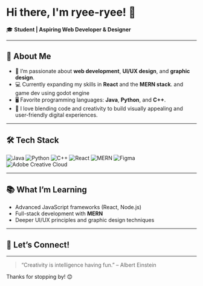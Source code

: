 # Hi there, I'm ryee-ryee! 👋

🎓 **Student | Aspiring Web Developer & Designer**

---

## 🚀 About Me
- 🌟 I’m passionate about **web development**, **UI/UX design**, and **graphic design**.
- 💻 Currently expanding my skills in **React** and the **MERN stack**. and game dev using godot engine
- 🖥️ Favorite programming languages: **Java**, **Python**, and **C++**.
- 🎨 I love blending code and creativity to build visually appealing and user-friendly digital experiences.

---

## 🛠️ Tech Stack
![Java](https://img.shields.io/badge/Java-ED8B00?style=for-the-badge&logo=java&logoColor=white)
![Python](https://img.shields.io/badge/Python-3670A0?style=for-the-badge&logo=python&logoColor=ffdd54)
![C++](https://img.shields.io/badge/C++-00599C?style=for-the-badge&logo=cplusplus&logoColor=white)
![React](https://img.shields.io/badge/React-20232A?style=for-the-badge&logo=react&logoColor=61DAFB)
![MERN](https://img.shields.io/badge/MERN-3DDC84?style=for-the-badge&logo=mongodb&logoColor=white)
![Figma](https://img.shields.io/badge/Figma-F24E1E?style=for-the-badge&logo=figma&logoColor=white)
![Adobe Creative Cloud](https://img.shields.io/badge/Adobe-DA1F26?style=for-the-badge&logo=adobecreativecloud&logoColor=white)

---

## 📚 What I’m Learning
- Advanced JavaScript frameworks (React, Node.js)
- Full-stack development with **MERN**
- Deeper UI/UX principles and graphic design techniques

---

## 🌱 Let’s Connect!
<!--
Add your social links or portfolio here!
[LinkedIn](#) | [Portfolio](#) | [Twitter](#)
-->

---

> “Creativity is intelligence having fun.” – Albert Einstein

Thanks for stopping by! 😊
